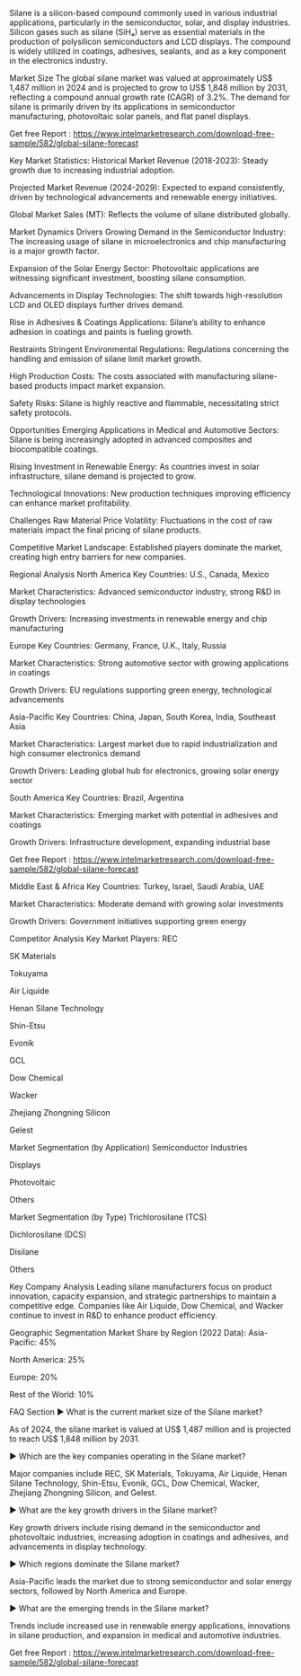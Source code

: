 Silane is a silicon-based compound commonly used in various industrial applications, particularly in the semiconductor, solar, and display industries. Silicon gases such as silane (SiH₄) serve as essential materials in the production of polysilicon semiconductors and LCD displays. The compound is widely utilized in coatings, adhesives, sealants, and as a key component in the electronics industry.

Market Size
The global silane market was valued at approximately US$ 1,487 million in 2024 and is projected to grow to US$ 1,848 million by 2031, reflecting a compound annual growth rate (CAGR) of 3.2%. The demand for silane is primarily driven by its applications in semiconductor manufacturing, photovoltaic solar panels, and flat panel displays.

Get free Report :  https://www.intelmarketresearch.com/download-free-sample/582/global-silane-forecast

Key Market Statistics:
Historical Market Revenue (2018-2023): Steady growth due to increasing industrial adoption.

Projected Market Revenue (2024-2029): Expected to expand consistently, driven by technological advancements and renewable energy initiatives.

Global Market Sales (MT): Reflects the volume of silane distributed globally.

Market Dynamics
Drivers
Growing Demand in the Semiconductor Industry: The increasing usage of silane in microelectronics and chip manufacturing is a major growth factor.

Expansion of the Solar Energy Sector: Photovoltaic applications are witnessing significant investment, boosting silane consumption.

Advancements in Display Technologies: The shift towards high-resolution LCD and OLED displays further drives demand.

Rise in Adhesives & Coatings Applications: Silane’s ability to enhance adhesion in coatings and paints is fueling growth.

Restraints
Stringent Environmental Regulations: Regulations concerning the handling and emission of silane limit market growth.

High Production Costs: The costs associated with manufacturing silane-based products impact market expansion.

Safety Risks: Silane is highly reactive and flammable, necessitating strict safety protocols.

Opportunities
Emerging Applications in Medical and Automotive Sectors: Silane is being increasingly adopted in advanced composites and biocompatible coatings.

Rising Investment in Renewable Energy: As countries invest in solar infrastructure, silane demand is projected to grow.

Technological Innovations: New production techniques improving efficiency can enhance market profitability.

Challenges
Raw Material Price Volatility: Fluctuations in the cost of raw materials impact the final pricing of silane products.

Competitive Market Landscape: Established players dominate the market, creating high entry barriers for new companies.

Regional Analysis
North America
Key Countries: U.S., Canada, Mexico

Market Characteristics: Advanced semiconductor industry, strong R&D in display technologies

Growth Drivers: Increasing investments in renewable energy and chip manufacturing

Europe
Key Countries: Germany, France, U.K., Italy, Russia

Market Characteristics: Strong automotive sector with growing applications in coatings

Growth Drivers: EU regulations supporting green energy, technological advancements

Asia-Pacific
Key Countries: China, Japan, South Korea, India, Southeast Asia

Market Characteristics: Largest market due to rapid industrialization and high consumer electronics demand

Growth Drivers: Leading global hub for electronics, growing solar energy sector

South America
Key Countries: Brazil, Argentina

Market Characteristics: Emerging market with potential in adhesives and coatings

Growth Drivers: Infrastructure development, expanding industrial base

Get free Report :  https://www.intelmarketresearch.com/download-free-sample/582/global-silane-forecast

Middle East & Africa
Key Countries: Turkey, Israel, Saudi Arabia, UAE

Market Characteristics: Moderate demand with growing solar investments

Growth Drivers: Government initiatives supporting green energy

Competitor Analysis
Key Market Players:
REC

SK Materials

Tokuyama

Air Liquide

Henan Silane Technology

Shin-Etsu

Evonik

GCL

Dow Chemical

Wacker

Zhejiang Zhongning Silicon

Gelest

Market Segmentation (by Application)
Semiconductor Industries

Displays

Photovoltaic

Others

Market Segmentation (by Type)
Trichlorosilane (TCS)

Dichlorosilane (DCS)

Disilane

Others

Key Company Analysis
Leading silane manufacturers focus on product innovation, capacity expansion, and strategic partnerships to maintain a competitive edge. Companies like Air Liquide, Dow Chemical, and Wacker continue to invest in R&D to enhance product efficiency.

Geographic Segmentation
Market Share by Region (2022 Data):
Asia-Pacific: 45%

North America: 25%

Europe: 20%

Rest of the World: 10%

FAQ Section
▶ What is the current market size of the Silane market?

As of 2024, the silane market is valued at US$ 1,487 million and is projected to reach US$ 1,848 million by 2031.

▶ Which are the key companies operating in the Silane market?

Major companies include REC, SK Materials, Tokuyama, Air Liquide, Henan Silane Technology, Shin-Etsu, Evonik, GCL, Dow Chemical, Wacker, Zhejiang Zhongning Silicon, and Gelest.

▶ What are the key growth drivers in the Silane market?

Key growth drivers include rising demand in the semiconductor and photovoltaic industries, increasing adoption in coatings and adhesives, and advancements in display technology.

▶ Which regions dominate the Silane market?

Asia-Pacific leads the market due to strong semiconductor and solar energy sectors, followed by North America and Europe.

▶ What are the emerging trends in the Silane market?

Trends include increased use in renewable energy applications, innovations in silane production, and expansion in medical and automotive industries.

Get free Report :  https://www.intelmarketresearch.com/download-free-sample/582/global-silane-forecast
